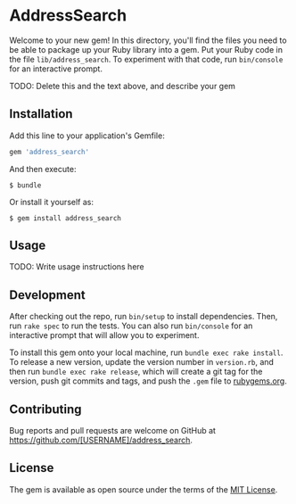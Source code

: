 # AddressSearch

Welcome to your new gem! In this directory, you'll find the files you need to be able to package up your Ruby library into a gem. Put your Ruby code in the file `lib/address_search`. To experiment with that code, run `bin/console` for an interactive prompt.

TODO: Delete this and the text above, and describe your gem

## Installation

Add this line to your application's Gemfile:

```ruby
gem 'address_search'
```

And then execute:

    $ bundle

Or install it yourself as:

    $ gem install address_search

## Usage

TODO: Write usage instructions here

## Development

After checking out the repo, run `bin/setup` to install dependencies. Then, run `rake spec` to run the tests. You can also run `bin/console` for an interactive prompt that will allow you to experiment.

To install this gem onto your local machine, run `bundle exec rake install`. To release a new version, update the version number in `version.rb`, and then run `bundle exec rake release`, which will create a git tag for the version, push git commits and tags, and push the `.gem` file to [rubygems.org](https://rubygems.org).

## Contributing

Bug reports and pull requests are welcome on GitHub at https://github.com/[USERNAME]/address_search.

## License

The gem is available as open source under the terms of the [MIT License](https://opensource.org/licenses/MIT).

